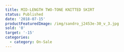 ```yaml
---
title: MID-LENGTH TWO-TONE KNITTED SKIRT
status: Published
date: '2018-07-15'
productFeaturedImage: /img/sandro_j2453e-30_v_3.jpg
sold: '0'
target: '-15'
categories:
  - category: On-Sale
---
```


